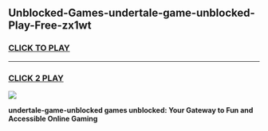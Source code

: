 
## Unblocked-Games-undertale-game-unblocked-Play-Free-zx1wt
<h3>
<a href="https://premium76.site?title=undertale-game-unblocked&ref=18A1">CLICK TO PLAY</a></h3>
<hr>

<h3>
<a href="https://premium76.site?title=undertale-game-unblocked&ref=18A1">CLICK 2 PLAY</a>
  
</h3>

<a href="https://premium76.site?title=undertale-game-unblocked&ref=18A1"><img src="https://clearcache.store/games.png"></a>


**undertale-game-unblocked games unblocked: Your Gateway to Fun and Accessible Online Gaming**
